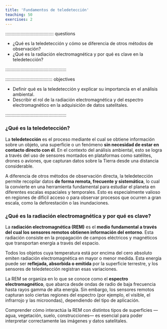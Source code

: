 ```yaml
---
title: 'Fundamentos de teledetección'
teaching: 50
exercises: 2
---
```


:::::::::::::::::::::::::::::::::::::: questions 

- ¿Qué es la teledetección y cómo se diferencia de otros métodos de observación?
- ¿Qué es la radiación electromagnética y por qué es clave en la teledetección?

::::::::::::::::::::::::::::::::::::::::::::::::

::::::::::::::::::::::::::::::::::::: objectives

- Definir qué es la teledetección y explicar su importancia en el análisis ambiental.
- Describir el rol de la radiación electromagnética y del espectro electromagnético en la adquisición de datos satelitales.

::::::::::::::::::::::::::::::::::::::::::::::::

### ¿Qué es la teledetección?

La **teledetección** es el proceso mediante el cual se obtiene información sobre un objeto, una superficie o un fenómeno **sin necesidad de estar en contacto directo con él**. En el contexto del análisis ambiental, esto se logra a través del uso de sensores montados en plataformas como satélites, drones o aviones, que capturan datos sobre la Tierra desde una distancia considerable.

A diferencia de otros métodos de observación directa, la teledetección permite recopilar datos **de forma remota, frecuente y sistemática**, lo cual la convierte en una herramienta fundamental para estudiar el planeta en diferentes escalas espaciales y temporales. Esto es especialmente valioso en regiones de difícil acceso o para observar procesos que ocurren a gran escala, como la deforestación o las inundaciones.

### ¿Qué es la radiación electromagnética y por qué es clave?

La **radiación electromagnética (REM)** es el **medio fundamental a través del cual los sensores remotos obtienen información del entorno**. Esta radiación consiste en la propagación de campos eléctricos y magnéticos que transportan energía a través del espacio.

Todos los objetos cuya temperatura está por encima del cero absoluto emiten radiación electromagnética en mayor o menor medida. Esta energía puede ser **reflejada, absorbida o emitida** por la superficie terrestre, y los sensores de teledetección registran esas variaciones.

La REM se organiza en lo que se conoce como el **espectro electromagnético**, que abarca desde ondas de radio de baja frecuencia hasta rayos gamma de alta energía. Sin embargo, los sensores remotos capturan solo ciertas regiones del espectro (por ejemplo, el visible, el infrarrojo y las microondas), dependiendo del tipo de aplicación.

Comprender cómo interactúa la REM con distintos tipos de superficies —agua, vegetación, suelo, construcciones— es esencial para poder interpretar correctamente las imágenes y datos satelitales.
